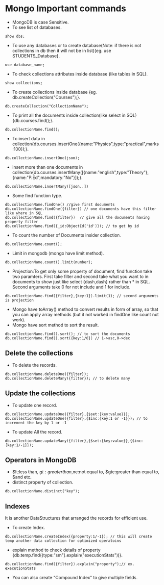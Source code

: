 # Mongo Important commands
- MongoDB is case Sensitive.
- To see list of databases.
```
show dbs;
```
- To use any databases or to create database(Note: if there is not collections in db then it will not be in list){eg. use STUDENTS_Database}.
```
use database_name;
```
- To check collections attributes inside database (like tables in SQL).
```
show collections;
```
- To create collections inside database {eg. db.createCollection("Courses");}.
```
db.createCollection("CollectionName");
```
- To print all the documents inside collection(like select in SQL){db.courses.find();}.
```
db.collectionName.find();
```
- To insert data in collection{db.courses.insertOne({name:"Physics",type:"practical",marks:100});}.
```
db.collectionName.insertOne(json);
```
- insert more than one documents in collection{db.courses.insertMany([{name:"english",type:"Theory"},{name:"P.Ed",mandatory:"No"}]);}.
```
db.collectionName.insertMany([json..])
```
- Some find function type.
```
db.collectionName.findOne() //give first documents
db.collectionName.findOne({filter}) // one documents have this filter like where in SQL
db.collectionName.find({filter})  // give all the documents having property filter
db.collectionName.find({_id:ObjectId('id')}); // to get by id
```
- To count the number of Documents insider collection.
```
db.collectionName.count();
```
- Limit in mongodb (mongo have limit method).
```
db.collectionName.count().limit(number);
```
- Projection:To get only some property of document, find function take two paramters. First take filter and second take what you want to in documents to show just like select {dash,dash} rather than * in SQL. Second arguments take 0 for not include and 1 for include.
```
db.collectionName.find({filter},{key:1}).limit(1); // second arguments is projection
```
- Mongo have toArray() method to convert results in form of array, so that you can apply array methods (but it not worked in findOne like count not work).
- Mongo have sort method to sort the result.
```
db.collectionName.find().sort(); // to sort the documents
db.collectionName.find().sort({key:1/0}) // 1->asc,0->dec
```
## Delete the collections
- To delete the records.
```
db.collectionName.deleteOne({filter});
db.collectionName.deleteMany({filter}); // to delete many
```
## Update the collections
- To update one record.
```
db.collectionName.updateOne({filter},{$set:{key:value}});
db.collectionName.updateOne({filter},{$inc:{key:1 or -1}}); // to increment the key by 1 or -1
```
- To update All the record.
```
db.collectionName.updateMany({filter},{$set:{key:value}},{$inc:{key:1/-1}});
```

## Operators in MongoDB
- $lt:less than, $gt:greater than,$ne:not equal to, $gte:greater than equal to, $and etc.
- distinct property of collection.
```
db.collectionName.distinct("key");
```
## Indexes
It is another DataStructures that arranged the records for efficient use.
- To create Index.
```
db.collectionName.createIndex({property:1/-1}); // this will create temp another data collection for optimized operatoins
```
- explain method to check details of property {db.temp.find({type:"sm"}.explain("executionStats"))}.
```
db.collectionName.find({filter}).explain("property");// ex. executionStats
```
- You can also create "Compound Index" to give multiple fields.
